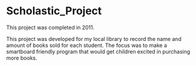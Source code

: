 # Scholastic_Project
This project was completed in 2011.

This project was developed for my local library to record the name and amount of books sold for each student. 
The focus was to make a smartboard friendly program that would get children excited in purchasing more books.
